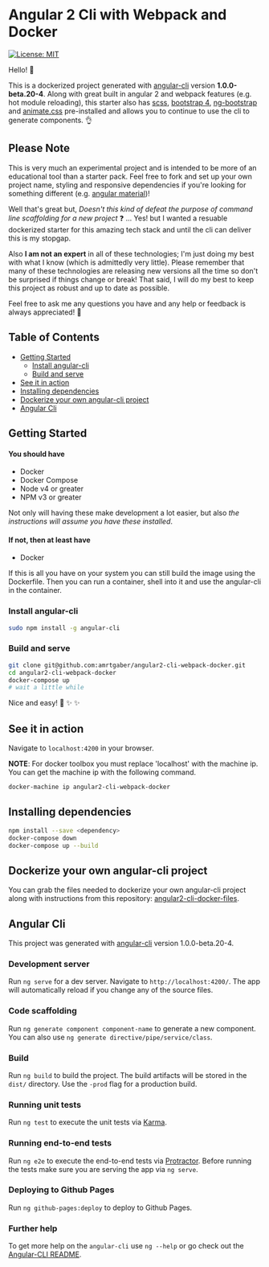 # Angular 2 Cli with Webpack and Docker

[![License: MIT](https://img.shields.io/badge/License-MIT-blue.svg)](https://opensource.org/licenses/MIT)

Hello! :wave:

This is a dockerized project generated with [angular-cli](https://github.com/angular/angular-cli) version **1.0.0-beta.20-4**. Along with great built in angular 2 and webpack features (e.g. hot module reloading), this starter also has [scss](https://github.com/sass/sass), [bootstrap 4](https://github.com/twbs/bootstrap/tree/v4.0.0-alpha.5), [ng-bootstrap](https://github.com/ng-bootstrap/ng-bootstrap) and [animate.css](https://github.com/daneden/animate.css) pre-installed and allows you to continue to use the cli to generate components. :ok_hand:

## Please Note

This is very much an experimental project and is intended to be more of an educational tool than a starter pack. Feel free to fork and set up your own project name, styling and responsive dependencies if you're looking for something different (e.g. [angular material](https://github.com/angular/material2))!

Well that's great but, *Doesn't this kind of defeat the purpose of command line scaffolding for a new project* :question: ... Yes! but I wanted a resuable dockerized starter for this amazing tech stack and until the cli can deliver this is my stopgap.

Also **I am not an expert** in all of these technologies; I'm just doing my best with what I know (which is admittedly very little). Please remember that many of these technologies are releasing new versions all the time so don't be surprised if things change or break! That said, I will do my best to keep this project as robust and up to date as possible.

Feel free to ask me any questions you have and any help or feedback is always appreciated! :raised_hands:

## Table of Contents

* [Getting Started](#getting-started)
  * [Install angular-cli](#install-angular-cli)
  * [Build and serve](#build-and-serve)
* [See it in action](#see-it-in-action)
* [Installing dependencies](#installing-dependencies)
* [Dockerize your own angular-cli project](#dockerize-your-own-angular-cli-project)
* [Angular Cli](#angular-cli)

## Getting Started

#### You should have
* Docker
* Docker Compose
* Node v4 or greater
* NPM v3 or greater

Not only will having these make development a lot easier, but also *the instructions will assume you have these installed*.

#### If not, then at least have
* Docker

If this is all you have on your system you can still build the image using the Dockerfile. Then you can run a container, shell into it and use the angular-cli in the container.

### Install angular-cli

```bash
sudo npm install -g angular-cli
```

### Build and serve

```bash
git clone git@github.com:amrtgaber/angular2-cli-webpack-docker.git
cd angular2-cli-webpack-docker
docker-compose up
# wait a little while
```

Nice and easy! :tada: :sparkles: :sparkles:

## See it in action

Navigate to `localhost:4200` in your browser.

**NOTE**: For docker toolbox you must replace 'localhost' with the machine ip. You can get the machine ip with the following command.

```bash
docker-machine ip angular2-cli-webpack-docker
```

## Installing dependencies

```bash
npm install --save <dependency>
docker-compose down
docker-compose up --build
```

## Dockerize your own angular-cli project

You can grab the files needed to dockerize your own angular-cli project along with instructions from this repository: [angular2-cli-docker-files](https://github.com/amrtgaber/angular2-cli-docker-files).

## Angular Cli

This project was generated with [angular-cli](https://github.com/angular/angular-cli) version 1.0.0-beta.20-4.

### Development server
Run `ng serve` for a dev server. Navigate to `http://localhost:4200/`. The app will automatically reload if you change any of the source files.

### Code scaffolding

Run `ng generate component component-name` to generate a new component. You can also use `ng generate directive/pipe/service/class`.

### Build

Run `ng build` to build the project. The build artifacts will be stored in the `dist/` directory. Use the `-prod` flag for a production build.

### Running unit tests

Run `ng test` to execute the unit tests via [Karma](https://karma-runner.github.io).

### Running end-to-end tests

Run `ng e2e` to execute the end-to-end tests via [Protractor](http://www.protractortest.org/).
Before running the tests make sure you are serving the app via `ng serve`.

### Deploying to Github Pages

Run `ng github-pages:deploy` to deploy to Github Pages.

### Further help

To get more help on the `angular-cli` use `ng --help` or go check out the [Angular-CLI README](https://github.com/angular/angular-cli/blob/master/README.md).
